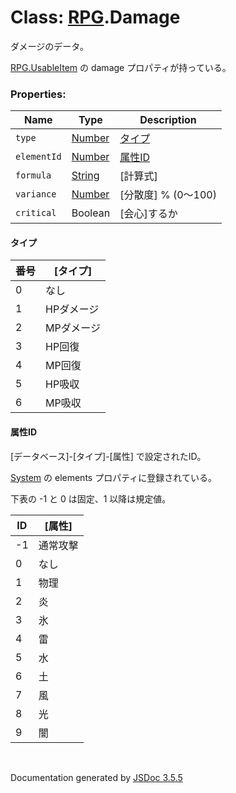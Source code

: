 # Class: [RPG](RPG.md).Damage
ダメージのデータ。

[RPG.UsableItem](RPG.UsableItem.md) の damage プロパティが持っている。


### Properties:

| Name | Type | Description |
| --- | --- | --- |
| `type` | [Number](Number.md) | [タイプ](RPG.Damage.md#タイプ) |
| `elementId` | [Number](Number.md) | [属性ID](RPG.Damage.md#属性id) |
| `formula` | [String](String.md) | [計算式] |
| `variance` | [Number](Number.md) | [分散度] % (0〜100) |
| `critical` | Boolean | [会心]するか |
#### タイプ

| 番号 | [タイプ] |
| --- | --- |
|  0 | なし ||  1 | HPダメージ ||  2 | MPダメージ ||  3 | HP回復 ||  4 | MP回復 ||  5 | HP吸収 ||  6 | MP吸収 |

#### 属性ID

[データベース]-[タイプ]-[属性] で設定されたID。

 [System](RPG.System.md) の elements プロパティに登録されている。
 
 下表の -1 と 0 は固定、1 以降は規定値。

| ID | [属性] |
| --- | --- |
| -1 | 通常攻撃 |
| 0 | なし |
| 1 | 物理 |
| 2 | 炎 |
| 3 | 氷 |
| 4 | 雷 |
| 5 | 水 |
| 6 | 土 |
| 7 | 風 |
| 8 | 光 |
| 9 | 闇 |


 <br>

  Documentation generated by [JSDoc 3.5.5](https://github.com/jsdoc3/jsdoc)
